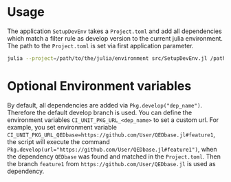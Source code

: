 # Usage

The application `SetupDevEnv` takes a `Project.toml` and add all dependencies which match a filter rule as develop version to the current julia environment. The path to the `Project.toml` is set via first application parameter.

```bash
julia --project=/path/to/the/julia/environment src/SetupDevEnv.jl /path/to/Project.toml
```

# Optional Environment variables

By default, all dependencies are added via `Pkg.develop("dep_name")`. Therefore the default develop branch is used. You can define the environment variables `CI_UNIT_PKG_URL_<dep_name>` to set a custom url. For example, you set environment variable `CI_UNIT_PKG_URL_QEDbase=https://github.com/User/QEDbase.jl#feature1`, the script will execute the command `Pkg.develop(url="https://github.com/User/QEDbase.jl#feature1")`, when the dependency `QEDbase` was found and matched in the `Project.toml`. Then the branch `feature1` from `https://github.com/User/QEDbase.jl` is used as dependency.
